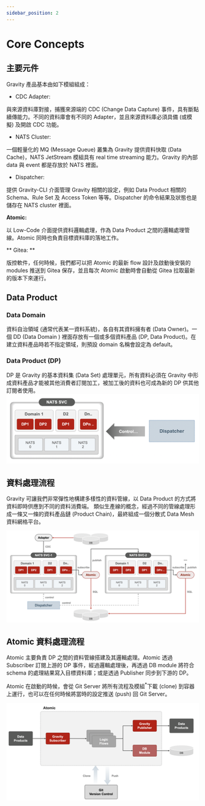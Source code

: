 ```yaml
---
sidebar_position: 2
---
```


# Core Concepts 

## 主要元件

Gravity 產品基本由如下模組組成：

- CDC Adapter:

與來源資料庫對接，捕獲來源端的 CDC (Change Data Capture) 事件，具有斷點續傳能力。不同的資料庫會有不同的 Adapter，並且來源資料庫必須具備 (或模擬) 及開啟 CDC 功能。

- NATS Cluster:

一個輕量化的 MQ (Message Queue) 叢集為 Gravity 提供資料快取 (Data Cache)，NATS JetStream 模組具有 real time streaming 能力。Gravity 的內部 data 與 event 都是存放於 NATS 裡面。

- Dispatcher:

提供 Gravity-CLI 介面管理 Gravity 相關的設定，例如 Data Product 相關的 Schema、Rule Set 及 Access Token 等等。Dispatcher 的命令結果及狀態也是儲存在 NATS cluster 裡面。

**Atomic:**

以 Low-Code 介面提供資料邏輯處理，作為 Data Product 之間的邏輯處理管線。Atomic 同時也負責目標資料庫的落地工作。

** Gitea: **

版控軟件，任何時候，我們都可以把 Atomic 的最新 flow 設計及啟動後安裝的 modules 推送到 Gitea 保存，並且每次 Atomic 啟動時會自動從 Gitea 拉取最新的版本下來運行。
## Data Product

### Data Domain

資料自治領域 (通常代表某一資料系統)，各自有其資料擁有者 (Data Owner)。一個 DD (Data Domain ) 裡面存放有一個或多個資料產品 (DP, Data Product)。在建立資料產品時若不指定領域，則預設 domain 名稱會設定為 default。

### Data Product (DP)

DP 是 Gravity 的基本資料集 (Data Set) 處理單元，所有資料必須在 Gravity 中形成資料產品才能被其他消費者訂閱加工，被加工後的資料也可成為新的 DP 供其他訂閱者使用。
![image](/img/dp1.png)
## 資料處理流程

Gravity 可讓我們非常彈性地構建多樣性的資料管線，以 Data Product 的方式將資料即時供應到不同的資料消費端。 類似生產線的概念，經過不同的管線處理形成一條又一條的資料產品鏈 (Product Chain)，最終組成一個分散式 Data Mesh 資料網格平台。

![image](/img/dp2.png)

## Atomic 資料處理流程

Atomic 主要負責 DP 之間的資料管線搭建及其邏輯處理。Atomic 透過 Subscriber 訂閱上游的 DP 事件，經過邏輯處理後，再透過 DB module 將符合 schema 的處理結果寫入目標資料庫；或是透過 Publisher 同步到下游的 DP。

Atomic 在啟動的時候，會從 Git Server 將所有流程及模組<sup>*</sup>下載 (clone) 到容器上運行，也可以在任何時候將當時的設定推送 (push) 回 Git Server。

![image](/img/dp3.png)
